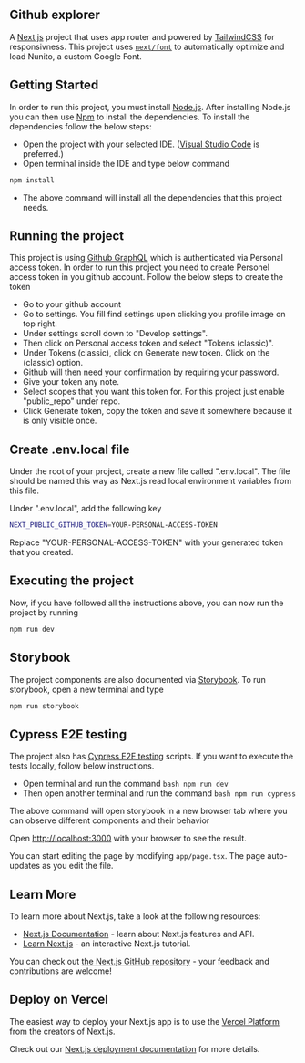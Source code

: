 ## Github explorer

A [Next.js](https://nextjs.org/) project that uses app router and powered by [TailwindCSS](https://tailwindcss.com/) for responsivness. This project uses [`next/font`](https://nextjs.org/docs/basic-features/font-optimization) to automatically optimize and load Nunito, a custom Google Font.

## Getting Started

In order to run this project, you must install [Node.js](https://nodejs.org/en). After installing Node.js you can then use [Npm](https://www.npmjs.com/) to install the dependencies. To install the dependencies follow the below steps:

- Open the project with your selected IDE. ([Visual Studio Code](https://code.visualstudio.com/) is preferred.)
- Open terminal inside the IDE and type below command

```bash
npm install
```

- The above command will install all the dependencies that this project needs.

## Running the project

This project is using [Github GraphQL](https://docs.github.com/en/graphql) which is authenticated via Personal access token. In order to run this project you need to create Personel access token in you github account. Follow the below steps to create the token

- Go to your github account
- Go to settings. You fill find settings upon clicking you profile image on top right.
- Under settings scroll down to "Develop settings".
- Then click on Personal access token and select "Tokens (classic)".
- Under Tokens (classic), click on Generate new token. Click on the (classic) option.
- Github will then need your confirmation by requiring your password.
- Give your token any note.
- Select scopes that you want this token for. For this project just enable "public_repo" under repo.
- Click Generate token, copy the token and save it somewhere because it is only visible once.

## Create .env.local file

Under the root of your project, create a new file called ".env.local". The file should be named this way as Next.js read local environment variables from this file.

Under ".env.local", add the following key

```bash
NEXT_PUBLIC_GITHUB_TOKEN=YOUR-PERSONAL-ACCESS-TOKEN
```

Replace "YOUR-PERSONAL-ACCESS-TOKEN" with your generated token that you created.

## Executing the project

Now, if you have followed all the instructions above, you can now run the project by running

```bash
npm run dev
```

## Storybook

The project components are also documented via [Storybook](https://storybook.js.org/). To run storybook, open a new terminal and type

```bash
npm run storybook
```

## Cypress E2E testing

The project also has [Cypress E2E testing](https://www.cypress.io/) scripts. If you want to execute the tests locally, follow below instructions.

- Open terminal and run the command `bash npm run dev`
- Then open another terminal and run the command `bash npm run cypress`

The above command will open storybook in a new browser tab where you can observe different components and their behavior

Open [http://localhost:3000](http://localhost:3000) with your browser to see the result.

You can start editing the page by modifying `app/page.tsx`. The page auto-updates as you edit the file.

## Learn More

To learn more about Next.js, take a look at the following resources:

- [Next.js Documentation](https://nextjs.org/docs) - learn about Next.js features and API.
- [Learn Next.js](https://nextjs.org/learn) - an interactive Next.js tutorial.

You can check out [the Next.js GitHub repository](https://github.com/vercel/next.js/) - your feedback and contributions are welcome!

## Deploy on Vercel

The easiest way to deploy your Next.js app is to use the [Vercel Platform](https://vercel.com/new?utm_medium=default-template&filter=next.js&utm_source=create-next-app&utm_campaign=create-next-app-readme) from the creators of Next.js.

Check out our [Next.js deployment documentation](https://nextjs.org/docs/deployment) for more details.
